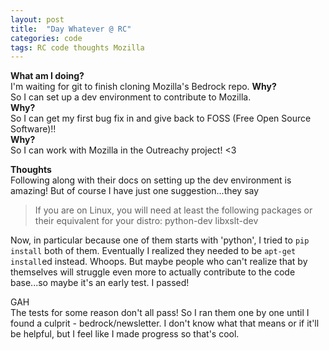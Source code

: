 ```yaml
---
layout: post
title:  "Day Whatever @ RC"
categories: code
tags: RC code thoughts Mozilla
---
```


__What am I doing?__  
I'm waiting for git to finish cloning Mozilla's Bedrock repo. <!--more--> 
__Why?__  
So I can set up a dev environment to contribute to Mozilla.  
__Why?__  
So I can get my first bug fix in and give back to FOSS (Free Open Source Software)!!  
__Why?__  
So I can work with Mozilla in the Outreachy project! <3  

__Thoughts__  
Following along with their docs on setting up the dev environment is amazing! But of course I have just one suggestion...they say

> If you are on Linux, you will need at least the following packages or their equivalent for your distro:
>   python-dev libxslt-dev   

Now, in particular because one of them starts with 'python', I tried to `pip install` both of them. Eventually I realized they needed to be `apt-get install`ed instead. Whoops.
But maybe people who can't realize that by themselves will struggle even more to actually contribute to the code base...so maybe it's an early test. I passed!

GAH  
The tests for some reason don't all pass! So I ran them one by one until I found a culprit - bedrock/newsletter. I don't know what that means or if it'll be helpful, but I feel like I made progress so that's cool.
